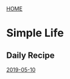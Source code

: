 [HOME](https://tane-rs.github.io)

# Simple Life

## Daily Recipe

[2019-05-10](recipe/2019-05-10.md)